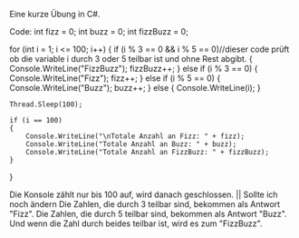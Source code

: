 Eine kurze Übung in C#.

Code:
int fizz = 0;
int buzz = 0;
int fizzBuzz = 0;

for (int i = 1; i <= 100; i++)
{
    if (i % 3 == 0 && i % 5 == 0)//dieser code prüft ob die variable i durch 3 oder 5 teilbar ist und ohne Rest abgibt. 
    {
        Console.WriteLine("FizzBuzz");
        fizzBuzz++;
    }
    else if (i % 3 == 0)
    {
        Console.WriteLine("Fizz");
        fizz++;
    }
    else if (i % 5 == 0)
    {
        Console.WriteLine("Buzz");
        buzz++;
    }
    else
    {
        Console.WriteLine(i);
    }

    Thread.Sleep(100);

    if (i == 100)
    {
        Console.WriteLine("\nTotale Anzahl an Fizz: " + fizz);
        Console.WriteLine("Totale Anzahl an Buzz: " + buzz);
        Console.WriteLine("Totale Anzahl an FizzBuzz: " + fizzBuzz);
    }
}

Die Konsole zählt nur bis 100 auf, wird danach geschlossen. || Sollte ich noch ändern
Die Zahlen, die durch 3 teilbar sind, bekommen als Antwort "Fizz".
Die Zahlen, die durch 5 teilbar sind, bekommen als Antwort "Buzz".
Und wenn die Zahl durch beides teilbar ist, wird es zum "FizzBuzz".
